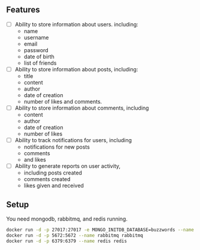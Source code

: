 ## Features

- [ ] Ability to store information about users. including:
  - name
  - username
  - email
  - password
  - date of birth
  - list of friends
- [ ] Ability to store information about posts, including:
  - title
  - content 
  - author
  - date of creation
  - number of likes and comments.
- [ ] Ability to store information about comments, including
  - content
  - author
  - date of creation
  - number of likes
- [ ] Ability to track notifications for users, including
  - notifications for new posts
  - comments
  - and likes
- [ ] Ability to generate reports on user activity,
  - including posts created
  - comments created
  - likes given and received

## Setup

You need mongodb, rabbitmq, and redis running.

```bash 
docker run -d -p 27017:27017 -e MONGO_INITDB_DATABASE=buzzwords --name mongo mongo
docker run -d -p 5672:5672 --name rabbitmq rabbitmq
docker run -d -p 6379:6379 --name redis redis
```
